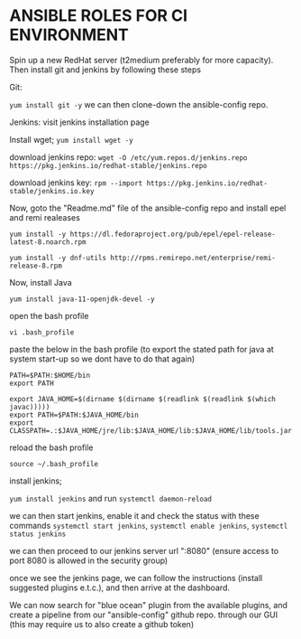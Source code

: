 # ANSIBLE ROLES FOR CI ENVIRONMENT

Spin up a new RedHat server (t2medium preferably for more capacity). Then install git and jenkins by following these steps

Git:

`yum install git -y` we can then clone-down the ansible-config repo.

Jenkins: visit jenkins installation page

Install wget; `yum install wget -y`

download jenkins repo: `wget -O /etc/yum.repos.d/jenkins.repo https://pkg.jenkins.io/redhat-stable/jenkins.repo`

download jenkins key: `rpm --import https://pkg.jenkins.io/redhat-stable/jenkins.io.key`

Now, goto the "Readme.md" file of the ansible-config repo and install epel and remi realeases

`yum install -y https://dl.fedoraproject.org/pub/epel/epel-release-latest-8.noarch.rpm`

`yum install -y dnf-utils http://rpms.remirepo.net/enterprise/remi-release-8.rpm`

Now, install Java

`yum install java-11-openjdk-devel -y`

open the bash profile

`vi .bash_profile`

paste the below in the bash profile (to export the stated path for java at system start-up so we dont have to do that again)

```
PATH=$PATH:$HOME/bin
export PATH

export JAVA_HOME=$(dirname $(dirname $(readlink $(readlink $(which javac)))))
export PATH=$PATH:$JAVA_HOME/bin
export CLASSPATH=.:$JAVA_HOME/jre/lib:$JAVA_HOME/lib:$JAVA_HOME/lib/tools.jar
```

reload the bash profile

`source ~/.bash_profile`

install jenkins;

`yum install jenkins` and run `systemctl daemon-reload`

we can then start jenkins, enable it and check the status with these commands `systemctl start jenkins`, `systemctl enable jenkins`, `systemctl status jenkins`

we can then proceed to our jenkins server url "<publicIpAddress>:8080" (ensure access to port 8080 is allowed in the security group)

once we see the jenkins page, we can follow the instructions (install suggested plugins e.t.c.), and then arrive at the dashboard.

We can now search for "blue ocean" plugin from the available plugins, and create a pipeline from our "ansible-config" github repo. through our GUI (this may require us to also create a github token)








